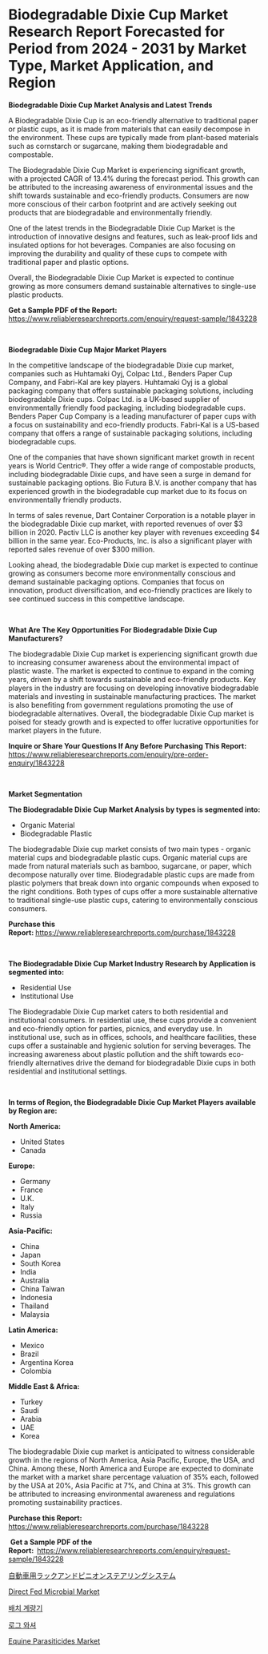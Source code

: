 <p><h1>Biodegradable Dixie Cup Market Research Report Forecasted for Period from 2024 -  2031 by Market Type, Market Application, and Region</h1></p><p><strong>Biodegradable Dixie Cup Market Analysis and Latest Trends</strong></p>
<p><p>A Biodegradable Dixie Cup is an eco-friendly alternative to traditional paper or plastic cups, as it is made from materials that can easily decompose in the environment. These cups are typically made from plant-based materials such as cornstarch or sugarcane, making them biodegradable and compostable.</p><p>The Biodegradable Dixie Cup Market is experiencing significant growth, with a projected CAGR of 13.4% during the forecast period. This growth can be attributed to the increasing awareness of environmental issues and the shift towards sustainable and eco-friendly products. Consumers are now more conscious of their carbon footprint and are actively seeking out products that are biodegradable and environmentally friendly.</p><p>One of the latest trends in the Biodegradable Dixie Cup Market is the introduction of innovative designs and features, such as leak-proof lids and insulated options for hot beverages. Companies are also focusing on improving the durability and quality of these cups to compete with traditional paper and plastic options.</p><p>Overall, the Biodegradable Dixie Cup Market is expected to continue growing as more consumers demand sustainable alternatives to single-use plastic products.</p></p>
<p><strong>Get a Sample PDF of the Report:&nbsp;</strong> <a href="https://www.reliableresearchreports.com/enquiry/request-sample/1843228">https://www.reliableresearchreports.com/enquiry/request-sample/1843228</a></p>
<p>&nbsp;</p>
<p><strong>Biodegradable Dixie Cup Major Market Players</strong></p>
<p><p>In the competitive landscape of the biodegradable Dixie cup market, companies such as Huhtamaki Oyj, Colpac Ltd., Benders Paper Cup Company, and Fabri-Kal are key players. Huhtamaki Oyj is a global packaging company that offers sustainable packaging solutions, including biodegradable Dixie cups. Colpac Ltd. is a UK-based supplier of environmentally friendly food packaging, including biodegradable cups. Benders Paper Cup Company is a leading manufacturer of paper cups with a focus on sustainability and eco-friendly products. Fabri-Kal is a US-based company that offers a range of sustainable packaging solutions, including biodegradable cups.</p><p>One of the companies that have shown significant market growth in recent years is World Centric®. They offer a wide range of compostable products, including biodegradable Dixie cups, and have seen a surge in demand for sustainable packaging options. Bio Futura B.V. is another company that has experienced growth in the biodegradable cup market due to its focus on environmentally friendly products.</p><p>In terms of sales revenue, Dart Container Corporation is a notable player in the biodegradable Dixie cup market, with reported revenues of over $3 billion in 2020. Pactiv LLC is another key player with revenues exceeding $4 billion in the same year. Eco-Products, Inc. is also a significant player with reported sales revenue of over $300 million.</p><p>Looking ahead, the biodegradable Dixie cup market is expected to continue growing as consumers become more environmentally conscious and demand sustainable packaging options. Companies that focus on innovation, product diversification, and eco-friendly practices are likely to see continued success in this competitive landscape.</p></p>
<p>&nbsp;</p>
<p><strong>What Are The Key Opportunities For Biodegradable Dixie Cup Manufacturers?</strong></p>
<p><p>The biodegradable Dixie Cup market is experiencing significant growth due to increasing consumer awareness about the environmental impact of plastic waste. The market is expected to continue to expand in the coming years, driven by a shift towards sustainable and eco-friendly products. Key players in the industry are focusing on developing innovative biodegradable materials and investing in sustainable manufacturing practices. The market is also benefiting from government regulations promoting the use of biodegradable alternatives. Overall, the biodegradable Dixie Cup market is poised for steady growth and is expected to offer lucrative opportunities for market players in the future.</p></p>
<p><strong>Inquire or Share Your Questions If Any Before Purchasing This Report:</strong> <a href="https://www.reliableresearchreports.com/enquiry/pre-order-enquiry/1843228">https://www.reliableresearchreports.com/enquiry/pre-order-enquiry/1843228</a></p>
<p>&nbsp;</p>
<p><strong>Market Segmentation</strong></p>
<p><strong>The Biodegradable Dixie Cup Market Analysis by types is segmented into:</strong></p>
<p><ul><li>Organic Material</li><li>Biodegradable Plastic</li></ul></p>
<p><p>The biodegradable Dixie cup market consists of two main types - organic material cups and biodegradable plastic cups. Organic material cups are made from natural materials such as bamboo, sugarcane, or paper, which decompose naturally over time. Biodegradable plastic cups are made from plastic polymers that break down into organic compounds when exposed to the right conditions. Both types of cups offer a more sustainable alternative to traditional single-use plastic cups, catering to environmentally conscious consumers.</p></p>
<p><strong>Purchase this Report:&nbsp;</strong><a href="https://www.reliableresearchreports.com/purchase/1843228">https://www.reliableresearchreports.com/purchase/1843228</a></p>
<p>&nbsp;</p>
<p><strong>The Biodegradable Dixie Cup Market Industry Research by Application is segmented into:</strong></p>
<p><ul><li>Residential Use</li><li>Institutional Use</li></ul></p>
<p><p>The Biodegradable Dixie Cup market caters to both residential and institutional consumers. In residential use, these cups provide a convenient and eco-friendly option for parties, picnics, and everyday use. In institutional use, such as in offices, schools, and healthcare facilities, these cups offer a sustainable and hygienic solution for serving beverages. The increasing awareness about plastic pollution and the shift towards eco-friendly alternatives drive the demand for biodegradable Dixie cups in both residential and institutional settings.</p></p>
<p>&nbsp;</p>
<p><strong>In terms of Region, the Biodegradable Dixie Cup Market Players available by Region are:</strong></p>
<p>
    <p> <strong> North America: </strong>
        <ul>
            <li>United States</li>
            <li>Canada</li>
        </ul>
        </p> 
    <p> <strong> Europe: </strong>
        <ul>
            <li>Germany</li>
            <li>France</li>
            <li>U.K.</li>
            <li>Italy</li>
            <li>Russia</li>
        </ul>
        </p> 
    <p> <strong> Asia-Pacific: </strong>
        <ul>
            <li>China</li>
            <li>Japan</li>
            <li>South Korea</li>
            <li>India</li>
            <li>Australia</li>
            <li>China Taiwan</li>
            <li>Indonesia</li>
            <li>Thailand</li>
            <li>Malaysia</li>
        </ul>
        </p> 
    <p> <strong> Latin America: </strong>
        <ul>
            <li>Mexico</li>
            <li>Brazil</li>
            <li>Argentina Korea</li>
            <li>Colombia</li>
        </ul>
        </p> 
    <p> <strong> Middle East & Africa: </strong>
        <ul>
            <li>Turkey</li>
            <li>Saudi</li>
            <li>Arabia</li>
            <li>UAE</li>
            <li>Korea</li>
        </ul>
    </p>
    </p>
<p><p>The biodegradable Dixie cup market is anticipated to witness considerable growth in the regions of North America, Asia Pacific, Europe, the USA, and China. Among these, North America and Europe are expected to dominate the market with a market share percentage valuation of 35% each, followed by the USA at 20%, Asia Pacific at 7%, and China at 3%. This growth can be attributed to increasing environmental awareness and regulations promoting sustainability practices.</p></p>
<p><strong>Purchase this Report: </strong><a href="https://www.reliableresearchreports.com/purchase/1843228">https://www.reliableresearchreports.com/purchase/1843228</a></p>
<p>&nbsp;<strong>Get a Sample PDF of the Report:&nbsp;&nbsp;</strong><a href="https://www.reliableresearchreports.com/enquiry/request-sample/1843228">https://www.reliableresearchreports.com/enquiry/request-sample/1843228</a></p>
<p><strong></strong></p>
<p><p><a href="https://github.com/efcvopdgkdx128/Market-Research-Report-List-1/blob/main/68952147846.md">自動車用ラックアンドピニオンステアリングシステム</a></p><p><a href="https://issuu.com/reportprime-2/docs/direct-fed-microbial-market-size-2030.pptx">Direct Fed Microbial Market</a></p><p><a href="https://github.com/fredrickeglers/Market-Research-Report-List-1/blob/main/50666357370.md">배치 계량기</a></p><p><a href="https://github.com/RichardLueilwitz787/Market-Research-Report-List-1/blob/main/72208587371.md">로그 와셔</a></p><p><a href="https://github.com/derrinmiltonellis35gcl/Market-Research-Report-List-2/blob/main/equine-parasiticides-market.md">Equine Parasiticides Market</a></p></p>